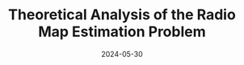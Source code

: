 ---
title: "Theoretical Analysis of the Radio Map Estimation Problem"
collection: Journal papers
# permalink: /publication/2015-10-01-paper-title-number-3
# excerpt: 'This paper is about the number 3. The number 4 is left for future work.'
date: 2024-05-30
venue: 'IEEE Transactions on Wireless Communications'
paperurl: 'https://arxiv.org/abs/2402.16156'
citation: 'Daniel Romero, Tien Ngoc Ha, Raju Shrestha, Massimo Franceschetti, &quot;Theoretical Analysis of the Radio Map Estimation Problem&quot;, <i>IEEE Transactions on Wireless Communications</i>, May 2024.'
---